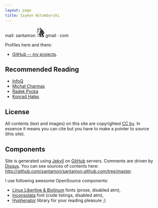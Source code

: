 ```yaml
---
layout: page
title: Szymon Witamborski
---
```


mail:
santamon ![@](images/darwin.png) gmail · com

Profiles here and there:

- [GitHub -- my projects](http://github.com/santamon).

## Recommended Reading
- [InfoQ](http://infoq.com)
- [Michał Charmas](http://blog.charmas.pl)
- [Radek Pycka](http://radek.pycka.com)
- [Konrad Hałas](http://konradhalas.blogspot.com/)

## License

All contents (text and images) on this site are copyrighted
[CC by](http://creativecommons.org/licenses/by/3.0/deed). In essence
it means you can cite but you have to make a pointer to source (this
site).

## Components

Site is generated using
[Jekyll](https://github.com/mojombo/jekyll) on
[GitHub](http://pages.github.com) servers. Comments are driven by
[Disqus](http://disqus.com). You can see sources of contents here:
<http://github.com/santamon/santamon.github.com/tree/master>.

I use following awesome OpenSource components:

- [Linux Libertine & Biolinum](http://www.linuxlibertine.org/) fonts
  (prose, disabled atm),
- [Inconsolata](http://www.levien.com/type/myfonts/inconsolata.html)
  font (code listings, disabled atm),
- [Hyphenator](http://code.google.com/p/hyphenator/) library for your
  reading pleasure ;)

